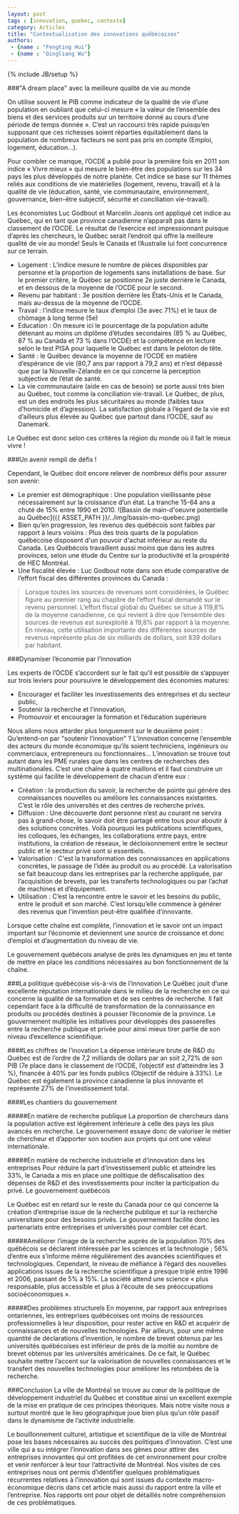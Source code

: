 ```yaml
---
layout: post
tags : [innovation, quebec, contexte]
category: Articles
title: "Contextualisation des innovations québécoises"
authors:
 - {name : "Fengting Hui"}
 - {name : "Qingliang Wu"}
---
```

{% include JB/setup %}

###"A dream place" avec la meilleure qualité de vie au monde

On utilise souvent le PIB comme indicateur de la qualité de vie d’une population en oubliant que celui-ci mesure « la valeur de l’ensemble des biens et des services produits sur un territoire donné au cours d’une période de temps donnée ». C’est un raccourci très rapide puisqu’en supposant que ces richesses soient réparties équitablement dans la population de nombreux facteurs ne sont pas pris en compte (Emploi, logement, éducation…).

Pour combler ce manque, l’OCDE a publié pour la première fois en 2011 son indice « Vivre mieux » qui mesure le bien-être des populations sur les 34 pays les plus développés de notre planète. Cet indice se base sur 11 thèmes reliés aux conditions de vie matérielles (logement, revenu, travail) et à la qualité de vie (éducation, santé, vie communautaire, environnement, gouvernance, bien-être subjectif, sécurité et conciliation vie-travail).

Les économistes Luc Godbout et Marcelin Joanis ont appliqué cet indice au Québec, qui en tant que province canadienne n’apparaît pas dans le classement de l’OCDE. Le résultat de l’exercice est impressionnant puisque d’après les chercheurs, le Québec serait l’endroit qui offre la meilleure qualité de vie au monde! Seuls le Canada et l’Australie lui font concurrence sur ce terrain.

- Logement : L’indice mesure le nombre de pièces disponibles par personne et la proportion de logements sans installations de base. Sur le premier critère, le Québec se positionne 2e juste derrière le Canada, et en dessous de la moyenne de l’OCDE pour le second.
- Revenu par habitant : 3e position derrière les États-Unis et le Canada, mais au-dessus de la moyenne de l’OCDE. 
- Travail : l’indice mesure le taux d’emploi (3e avec 71%) et le taux de chômage à long terme (5e)
- Education : On mesure ici le pourcentage de la population adulte détenant au moins un diplôme d’études secondaires (85 % au Québec, 87 % au Canada et 73 % dans l’OCDE) et la compétence en lecture selon le test PISA pour laquelle le Québec est dans le peloton de tête.
- Santé : le Québec devance la moyenne de l’OCDE en matière d’espérance de vie (80,7 ans par rapport à 79,2 ans) et n’est dépassé que par la Nouvelle-Zélande en ce qui concerne la perception subjective de l’état de santé.
- La vie communautaire (aide en cas de besoin) se porte aussi très bien au Québec, tout comme la conciliation vie-travail. Le Québec, de plus, est un des endroits les plus sécuritaires au monde (faibles taux d’homicide et d’agression). La satisfaction globale à l’égard de la vie est d’ailleurs plus élevée au Québec que partout dans l’OCDE, sauf au Danemark.

Le Québec est donc selon ces critères la région du monde où il fait le mieux vivre !

###Un avenir rempli de défis !

Cependant, le Québec doit encore relever de nombreux défis pour assurer son avenir:

- Le premier est démographique : Une population vieillissante pèse nécessairement sur la croissance d’un état. La tranche 15-64 ans a chuté de 15% entre 1990 et 2010.
![Bassin de main-d'oeuvre potentielle au Québec]({{ ASSET_PATH }}/../img/bassin-mo-quebec.png)
- Bien qu’en progression, les revenus des québécois sont faibles par rapport à leurs voisins : Plus des trois quarts de la population québécoise disposent d'un pouvoir d'achat inférieur au reste du Canada. Les Québécois travaillent aussi moins que dans les autres provinces, selon une étude du Centre sur la productivité et la prospérité de HEC Montréal.
- Une fiscalité élevée : Luc Godbout note dans son étude comparative de l’effort fiscal des différentes provinces du Canada : 

> Lorsque toutes les sources de revenues sont considérées, le Québec figure au premier rang au chapitre de l’effort fiscal demandé sur le revenu personnel. L’effort fiscal global du Québec se situe à 119,8% de la moyenne canadienne, ce qui revient à dire que l’ensemble des sources de revenus est surexploité à 19,8% par rapport à la moyenne.  En niveau, cette utilisation importante des différentes sources de revenus représente plus de six milliards de dollars, soit 839 dollars par habitant.

###Dynamiser l’économie par l’innovation

Les experts de l’OCDE s’accordent sur le fait qu’il est possible de s’appuyer sur trois leviers pour poursuivre le développement des économies matures: 
- Encourager et faciliter les investissements des entreprises et du secteur public, 
- Soutenir la recherche et l’innovation,
- Promouvoir et encourager la formation et l’éducation supérieure

Nous allons nous attarder plus longuement sur le deuxième point : Qu’entend-on par "soutenir l’innovation" ?
L’innovation concerne l’ensemble des acteurs du monde économique qu’ils soient techniciens, ingénieurs ou commerciaux, entrepreneurs ou fonctionnaires… L’innovation se trouve tout autant dans les PME rurales que dans les centres de recherches des multinationales. C’est une chaîne à quatre maillons et il faut construire un système qui facilite le développement de chacun d’entre eux :
- Création : la production du savoir, la recherche de pointe qui génère des connaissances nouvelles ou améliore les connaissances existantes. C’est le rôle des universités et des centres de recherche privés.
- Diffusion : Une découverte dont personne n’est au courant ne servira pas à grand-chose, le savoir doit être partagé entre tous pour aboutir à des solutions concrètes. Voilà pourquoi les publications scientifiques, les colloques, les échanges, les collaborations entre pays, entre institutions, la création de réseaux, le décloisonnement entre le secteur public et le secteur privé sont si essentiels.
- Valorisation : C'est la transformation des connaissances en applications concrètes, le passage de l’idée au produit ou au procédé. La valorisation se fait beaucoup dans les entreprises par la recherche appliquée, par l’acquisition de brevets, par les transferts technologiques ou par l’achat de machines et d’équipement.
- Utilisation : C’est la rencontre entre le savoir et les besoins du public, entre le produit et son marché. C’est lorsqu’elle commence à générer des revenus que l’invention peut-être qualifiée d’innovante.

Lorsque cette chaîne est complète, l’innovation et le savoir ont un impact important sur l’économie et deviennent une source de croissance et donc d’emploi et d’augmentation du niveau de vie.

Le gouvernement québécois analyse de près les dynamiques en jeu et tente de mettre en place les conditions nécessaires au bon fonctionnement de la chaîne.

###La politique québécoise vis-à-vis de l’innovation
Le Québec jouit d’une excellente réputation internationale dans le milieu de la recherche en ce qui concerne la qualité de sa formation et de ses centres de recherche. Il fait cependant face à la difficulté de transformation de la connaissance en produits ou procédés destinés à pousser l’économie de la province. Le gouvernement multiplie les initiatives pour développés des passerelles entre la recherche publique et privée pour ainsi mieux tirer partie de son niveau d’excellence scientifique.

####Les chiffres de l’inovation
La dépense intérieure brute de R&D du Québec est de l’ordre de 7,2 milliards de dollars par an soit 2,72% de son PIB (7e place dans le classement de l’OCDE, l’objectif est d’atteindre les 3 %), financée à 40% par les fonds publics (Objectif de réduire à  33%). Le Québec est également la province canadienne la plus innovante et représente 27% de l’investissement total.

####Les chantiers du gouvernement

#####En matière de recherche publique
La proportion de chercheurs dans la population active est légèrement inférieure à celle des pays les plus avancés en recherche. Le gouvernement essaye donc de valoriser le métier de chercheur et d’apporter son soutien aux projets qui ont une valeur internationale.

#####En matière de recherche industrielle et d’innovation dans les entreprises
Pour réduire la part d’investissement public et atteindre les 33%, le Canada a mis en place une politique de défiscalisation des dépenses de R&D et des investissements pour inciter  la participation du privé. Le gouvernement québécois 

Le Québec est en retard sur le reste du Canada pour ce qui concerne la création d’entreprise issue de la recherche publique et sur la recherche universitaire pour des besoins privés. Le gouvernement facilite donc les partenariats entre entreprises et universités pour combler cet écart.

#####Améliorer l’image de la recherche auprès de la population
70% des québécois se déclarent intéressée par les sciences et la technologie ; 56% d’entre eux s’informe même régulièrement des avancées scientifiques et technologiques. Cependant, le niveau de méfiance à l’égard des nouvelles applications issues de la recherche scientifique a presque triplé entre 1996 et 2006, passant de 5% à 15%. La société attend une science « plus responsable, plus accessible et plus à l’écoute de ses préoccupations socioéconomiques ».

#####Des problèmes structurels
En moyenne, par rapport aux entreprises ontariennes, les entreprises québécoises ont moins de ressources professionnelles à leur disposition, pour rester active en R&D et acquérir de connaissances et de nouvelles technologies. Par ailleurs, pour une même quantité de déclarations d’invention, le nombre de brevet obtenus par les universités québécoises est inférieur de près de la moitié au nombre de brevet obtenus par les universités américaines. De ce fait, le Québec souhaite mettre l’accent sur la valorisation de nouvelles connaissances et le transfert des nouvelles technologies pour améliorer les retombées de la recherche.

###Conclusion
La ville de Montréal se trouve au cœur de la politique de développement industriel du Québec  et constitue ainsi un excellent exemple de la mise en pratique de ces principes théoriques. Mais notre visite nous a surtout montré que le lieu géographique joue bien plus qu’un rôle passif dans le dynamisme de l’activité industrielle. 

Le bouillonnement culturel, artistique et scientifique de la ville de Montréal pose les bases nécessaires au succès des politiques d’innovation. C’est une ville qui a su intégrer l’innovation dans ses gènes pour attirer des entreprises innovantes qui ont profitées de cet environnement pour croître et venir renforcer à leur tour l’attractivité de Montréal. Nos visites de ces entreprises nous ont permis d’identifier quelques problématiques récurrentes relatives à l’innovation qui sont issues du contexte macro-économique décris dans cet article mais aussi du rapport entre la ville et l’entreprise. Nos rapports ont pour objet de détaillés notre compréhension de ces problématiques.